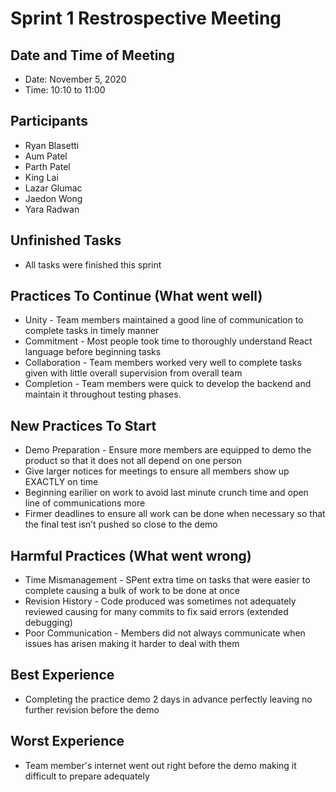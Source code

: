 # Sprint 1 Restrospective Meeting

## Date and Time of Meeting
- Date: November 5, 2020
- Time: 10:10 to 11:00

## Participants
* Ryan Blasetti
* Aum Patel
* Parth Patel
* King Lai
* Lazar Glumac
* Jaedon Wong
* Yara Radwan

## Unfinished Tasks
* All tasks were finished this sprint

## Practices To Continue (What went well)
* Unity - Team members maintained a good line of communication to complete tasks in timely manner
* Commitment - Most people took time to thoroughly understand React language before beginning tasks
* Collaboration - Team members worked very well to complete tasks given with little overall supervision from overall team
* Completion - Team members were quick to develop the backend and maintain it throughout testing phases.

## New Practices To Start
* Demo Preparation - Ensure more members are equipped to demo the product so that it does not all depend on one person
* Give larger notices for meetings to ensure all members show up EXACTLY on time
* Beginning earilier on work to avoid last minute crunch time and open line of communications more
* Firmer deadlines to ensure all work can be done when necessary so that the final test isn’t pushed so close to the demo

## Harmful Practices (What went wrong)
* Time Mismanagement - SPent extra time on tasks that were easier to complete causing a bulk of work to be done at once
* Revision History - Code produced was sometimes not adequately reviewed causing for many commits to fix said errors (extended debugging)
* Poor Communication - Members did not always communicate when issues has arisen making it harder to deal with them

## Best Experience
* Completing the practice demo 2 days in advance perfectly leaving no further revision before the demo

## Worst Experience
* Team member's internet went out right before the demo making it difficult to prepare adequately
